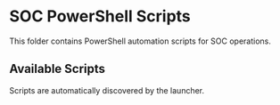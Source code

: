 # SOC PowerShell Scripts

This folder contains PowerShell automation scripts for SOC operations.

## Available Scripts
Scripts are automatically discovered by the launcher.

